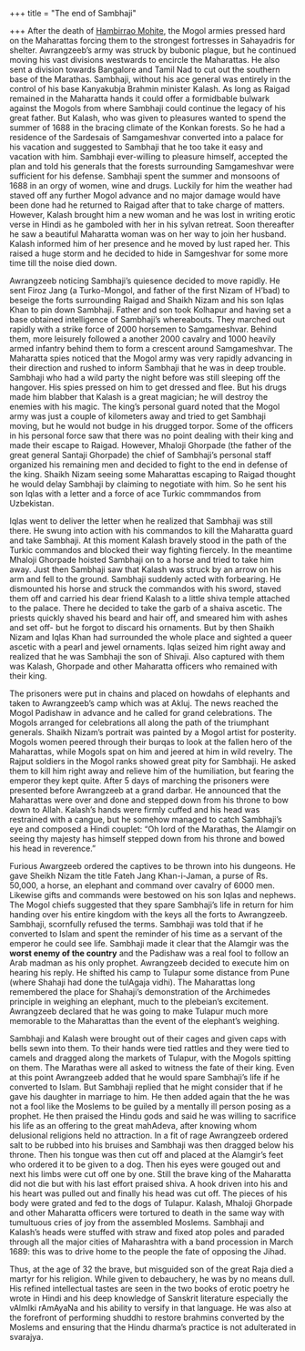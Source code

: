 +++
title = "The end of Sambhaji"

+++
After the death of [Hambirrao
Mohite](https://manasataramgini.wordpress.com/2004/06/02/the-death-of-hambirrao/),
the Mogol armies pressed hard on the Maharattas forcing them to the
strongest fortresses in Sahayadris for shelter. Awrangzeeb’s army was
struck by bubonic plague, but he continued moving his vast divisions
westwards to encircle the Maharattas. He also sent a division towards
Bangalore and Tamil Nad to cut out the southern base of the Marathas.
Sambhaji, without his ace general was entirely in the control of his
base Kanyakubja Brahmin minister Kalash. As long as Raigad remained in
the Maharatta hands it could offer a formidbable bulwark against the
Mogols from where Sambhaji could continue the legacy of his great
father. But Kalash, who was given to pleasures wanted to spend the
summer of 1688 in the bracing climate of the Konkan forests. So he had a
residence of the Sardesais of Samgameshvar converted into a palace for
his vacation and suggested to Sambhaji that he too take it easy and
vacation with him. Sambhaji ever-willing to pleasure himself, accepted
the plan and told his generals that the forests surrounding Samgameshvar
were sufficient for his defense. Sambhaji spent the summer and monsoons
of 1688 in an orgy of women, wine and drugs. Luckily for him the weather
had staved off any further Mogol advance and no major damage would have
been done had he returned to Raigad after that to take charge of
matters. However, Kalash brought him a new woman and he was lost in
writing erotic verse in Hindi as he gamboled with her in his sylvan
retreat. Soon thereafter he saw a beautiful Maharatta woman was on her
way to join her husband. Kalash informed him of her presence and he
moved by lust raped her. This raised a huge storm and he decided to hide
in Samgeshvar for some more time till the noise died down.

Awrangzeeb noticing Sambhaji’s quiesence decided to move rapidly. He
sent Firoz Jang (a Turko-Mongol, and father of the first Nizam of H’bad)
to beseige the forts surrounding Raigad and Shaikh Nizam and his son
Iqlas Khan to pin down Sambhaji. Father and son took Kolhapur and having
set a base obtained intelligence of Sambhaji’s whereabouts. They marched
out rapidly with a strike force of 2000 horsemen to Samgameshvar. Behind
them, more leisurely followed a another 2000 cavalry and 1000 heavily
armed infantry behind them to form a crescent around Samgameshvar. The
Maharatta spies noticed that the Mogol army was very rapidly advancing
in their direction and rushed to inform Sambhaji that he was in deep
trouble. Sambhaji who had a wild party the night before was still
sleeping off the hangover. His spies pressed on him to get dressed and
flee. But his drugs made him blabber that Kalash is a great magician; he
will destroy the enemies with his magic. The king’s personal guard noted
that the Mogol army was just a couple of kilometers away and tried to
get Sambhaji moving, but he would not budge in his drugged torpor. Some
of the officers in his personal force saw that there was no point
dealing with their king and made their escape to Raigad. However,
Mhaloji Ghorpade (the father of the great general Santaji Ghorpade) the
chief of Sambhaji’s personal staff organized his remaining men and
decided to fight to the end in defense of the king. Shaikh Nizam seeing
some Maharattas escaping to Raigad thought he would delay Sambhaji by
claiming to negotiate with him. So he sent his son Iqlas with a letter
and a force of ace Turkic commmandos from Uzbekistan.

Iqlas went to deliver the letter when he realized that Sambhaji was
still there. He swung into action with his commandos to kill the
Maharatta guard and take Sambhaji. At this moment Kalash bravely stood
in the path of the Turkic commandos and blocked their way fighting
fiercely. In the meantime Mhaloji Ghorpade hoisted Sambhaji on to a
horse and tried to take him away. Just then Sambhaji saw that Kalash was
struck by an arrow on his arm and fell to the ground. Sambhaji suddenly
acted with forbearing. He dismounted his horse and struck the commandos
with his sword, staved them off and carried his dear friend Kalash to a
little shiva temple attached to the palace. There he decided to take the
garb of a shaiva ascetic. The priests quickly shaved his beard and hair
off, and smeared him with ashes and set off- but he forgot to discard
his ornaments. But by then Shaikh Nizam and Iqlas Khan had surrounded
the whole place and sighted a queer ascetic with a pearl and jewel
ornaments. Iqlas seized him right away and realized that he was Sambhaji
the son of Shivaji. Also captured with them was Kalash, Ghorpade and
other Maharatta officers who remained with their king.

The prisoners were put in chains and placed on howdahs of elephants and
taken to Awrangzeeb’s camp which was at Akluj. The news reached the
Mogol Padishaw in advance and he called for grand celebrations. The
Mogols arranged for celebrations all along the path of the triumphant
generals. Shaikh Nizam’s portrait was painted by a Mogol artist for
posterity. Mogols women peered through their burqas to look at the
fallen hero of the Maharattas, while Mogols spat on him and jeered at
him in wild revelry. The Rajput soldiers in the Mogol ranks showed great
pity for Sambhaji. He asked them to kill him right away and relieve him
of the humiliation, but fearing the emperor they kept quite. After 5
days of marching the prisoners were presented before Awrangzeeb at a
grand darbar. He announced that the Maharattas were over and done and
stepped down from his throne to bow down to Allah. Kalash’s hands were
firmly cuffed and his head was restrained with a cangue, but he somehow
managed to catch Sambhaji’s eye and composed a Hindi couplet: “Oh lord
of the Marathas, the Alamgir on seeing thy majesty has himself stepped
down from his throne and bowed his head in reverence.”

Furious Awargzeeb ordered the captives to be thrown into his dungeons.
He gave Sheikh Nizam the title Fateh Jang Khan-i-Jaman, a purse of Rs.
50,000, a horse, an elephant and command over cavalry of 6000 men.
Likewise gifts and commands were bestowed on his son Iqlas and nephews.
The Mogol chiefs suggested that they spare Sambhaji’s life in return for
him handing over his entire kingdom with the keys all the forts to
Awrangzeeb. Sambhaji, scornfully refused the terms. Sambhaji was told
that if he converted to Islam and spent the reminder of his time as a
servant of the emperor he could see life. Sambhaji made it clear that
the Alamgir was the **worst enemy of the country** and the Padishaw was
a real fool to follow an Arab madman as his only prophet. Awrangzeeb
decided to execute him on hearing his reply. He shifted his camp to
Tulapur some distance from Pune (where Shahaji had done the tulAgaja
vidhi). The Maharattas long remembered the place for Shahaji’s
demonstration of the Archimedes principle in weighing an elephant, much
to the plebeian’s excitement. Awrangzeeb declared that he was going to
make Tulapur much more memorable to the Maharattas than the event of the
elephant’s weighing.

Sambhaji and Kalash were brought out of their cages and given caps with
bells sewn into them. To their hands were tied rattles and they were
tied to camels and dragged along the markets of Tulapur, with the Mogols
spitting on them. The Marathas were all asked to witness the fate of
their king. Even at this point Awrangzeeb added that he would spare
Sambhaji’s life if he converted to Islam. But Sambhaji replied that he
might consider that if he gave his daughter in marriage to him. He then
added again that the he was not a fool like the Moslems to be guiled by
a mentally ill person posing as a prophet. He then praised the Hindu
gods and said he was willing to sacrifice his life as an offering to the
great mahAdeva, after knowing whom delusional religions held no
attraction. In a fit of rage Awrangzeeb ordered salt to be rubbed into
his bruises and Sambhaji was then dragged below his throne. Then his
tongue was then cut off and placed at the Alamgir’s feet who ordered it
to be given to a dog. Then his eyes were gouged out and next his limbs
were cut off one by one. Still the brave king of the Maharatta did not
die but with his last effort praised shiva. A hook driven into his and
his heart was pulled out and finally his head was cut off. The pieces of
his body were grated and fed to the dogs of Tulapur. Kalash, Mhaloji
Ghorpade and other Maharatta officers were tortured to death in the same
way with tumultuous cries of joy from the assembled Moslems. Sambhaji
and Kalash’s heads were stuffed with straw and fixed atop poles and
paraded through all the major cities of Maharashtra with a band
procession in March 1689: this was to drive home to the people the fate
of opposing the Jihad.

Thus, at the age of 32 the brave, but misguided son of the great Raja
died a martyr for his religion. While given to debauchery, he was by no
means dull. His refined intellectual tastes are seen in the two books of
erotic poetry he wrote in Hindi and his deep knowledge of Sanskrit
literature especially the vAlmIki rAmAyaNa and his ability to versify in
that language. He was also at the forefront of performing shuddhi to
restore brahmins converted by the Moslems and ensuring that the Hindu
dharma’s practice is not adulterated in svarajya.
